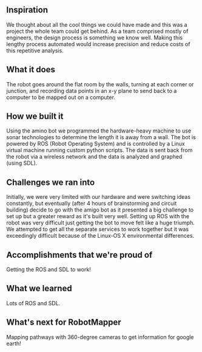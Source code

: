 ## Inspiration
We thought about all the cool things we could have made and this was a project the whole team could get behind. As a team comprised mostly of engineers, the design process is something we know well. Making this lengthy process automated would increase precision and reduce costs of this repetitive analysis.

## What it does
The robot goes around the flat room by the walls, turning at each corner or junction, and recording data points in an x-y plane to send back to a computer to be mapped out on a computer.

## How we built it
Using the amino bot we programmed the hardware-heavy machine to use sonar technologies to determine the length it is away from a wall. The bot is powered by ROS (Robot Operating System) and is controlled by a Linux virtual machine running custom python scripts. The data is sent back from the robot via a wireless network and the data is analyzed and graphed (using SDL). 

## Challenges we ran into
Initially, we were very limited with our hardware and were switching ideas constantly, but eventually (after 4 hours of brainstorming and circuit building) decide to go with the amigo bot as it presented a big challenge to set up but a greater reward as it's built very well. Setting up ROS with the robot was very difficult just getting the bot to move felt like a huge triumph. We attempted to get all the separate services to work together but it was exceedingly difficult because of the Linux-OS X environmental differences.

## Accomplishments that we're proud of
Getting the ROS and SDL to work! 

## What we learned
Lots of ROS and SDL.

## What's next for RobotMapper
Mapping pathways with 360-degree cameras to get information for google earth!